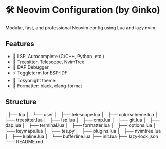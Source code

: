 
# 🛠️ Neovim Configuration (by Ginko)

Modular, fast, and professional Neovim config using Lua and lazy.nvim.

## Features

- 🧠 LSP, Autocomplete (C/C++, Python, etc.)
- 🧱 Treesitter, Telescope, NvimTree
- 🧪 DAP Debugger
- ⚡ Toggleterm for ESP-IDF
- 🎨 Tokyonight theme
- 🔧 Formatter: black, clang-format

## Structure

.
├── lua
│   └── user
│       ├── telescope.lua
│       ├── colorscheme.lua
│       ├── treesitter.lua
│       ├── lsp.lua
│       ├── cmp.lua
│       ├── git.lua
│       ├── dap.lua
│       ├── terminal.lua
│       ├── formatter.lua
│       ├── options.lua
│       ├── keymaps.lua
│       ├── tes.py
│       ├── plugins.lua
│       ├── nvimtree.lua
│       ├── lualine.lua
│       └── bufferline.lua
├── init.lua
├── lazy-lock.json
└── README.md

